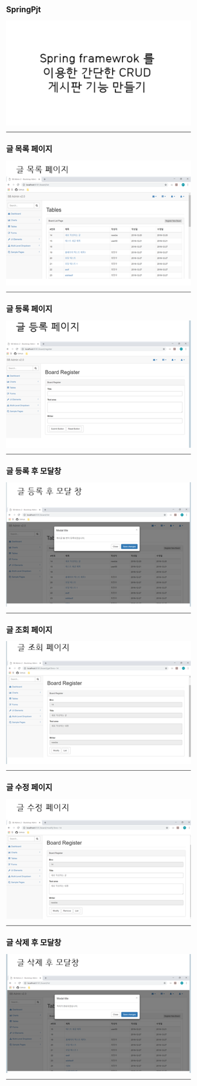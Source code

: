 ## SpringPjt

![](/Read_Me_images/1.png)


---

## 글 목록 페이지

![](/Read_Me_images/2.png)

---

## 글 등록 페이지

![](/Read_Me_images/3.png)

---


## 글 등록 후 모달창

![](/Read_Me_images/4.png)

---

## 글 조회 페이지

![](/Read_Me_images/5.png)

---

## 글 수정 페이지

![](/Read_Me_images/6.png)

---

## 글 삭제 후 모달창

![](/Read_Me_images/7.png)

---
